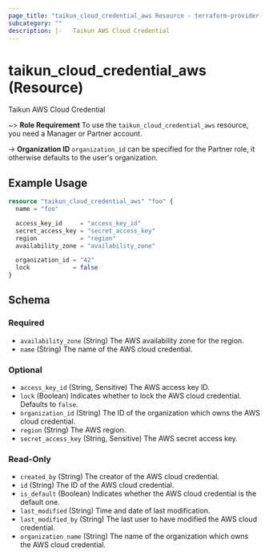 ```yaml
---
page_title: "taikun_cloud_credential_aws Resource - terraform-provider-taikun"
subcategory: ""
description: |-   Taikun AWS Cloud Credential
---
```


# taikun_cloud_credential_aws (Resource)

Taikun AWS Cloud Credential

~> **Role Requirement** To use the `taikun_cloud_credential_aws` resource, you need a Manager or Partner account.

-> **Organization ID** `organization_id` can be specified for the Partner role, it otherwise defaults to the user's organization.

## Example Usage

```terraform
resource "taikun_cloud_credential_aws" "foo" {
  name = "foo"

  access_key_id     = "access_key_id"
  secret_access_key = "secret_access_key"
  region            = "region"
  availability_zone = "availability_zone"

  organization_id = "42"
  lock            = false
}
```

<!-- schema generated by tfplugindocs -->
## Schema

### Required

- `availability_zone` (String) The AWS availability zone for the region.
- `name` (String) The name of the AWS cloud credential.

### Optional

- `access_key_id` (String, Sensitive) The AWS access key ID.
- `lock` (Boolean) Indicates whether to lock the AWS cloud credential. Defaults to `false`.
- `organization_id` (String) The ID of the organization which owns the AWS cloud credential.
- `region` (String) The AWS region.
- `secret_access_key` (String, Sensitive) The AWS secret access key.

### Read-Only

- `created_by` (String) The creator of the AWS cloud credential.
- `id` (String) The ID of the AWS cloud credential.
- `is_default` (Boolean) Indicates whether the AWS cloud credential is the default one.
- `last_modified` (String) Time and date of last modification.
- `last_modified_by` (String) The last user to have modified the AWS cloud credential.
- `organization_name` (String) The name of the organization which owns the AWS cloud credential.
